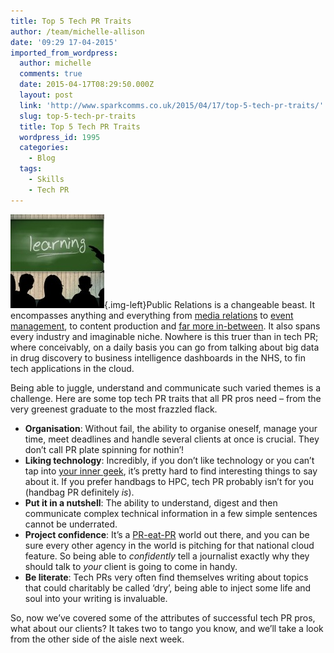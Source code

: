 ```yaml
---
title: Top 5 Tech PR Traits
author: /team/michelle-allison
date: '09:29 17-04-2015'
imported_from_wordpress:
  author: michelle
  comments: true
  date: 2015-04-17T08:29:50.000Z
  layout: post
  link: 'http://www.sparkcomms.co.uk/2015/04/17/top-5-tech-pr-traits/'
  slug: top-5-tech-pr-traits
  title: Top 5 Tech PR Traits
  wordpress_id: 1995
  categories:
    - Blog
  tags:
    - Skills
    - Tech PR
---
```


![classroom-379216_640](classroom-379216_640-150x150.jpg){.img-left}Public Relations is a changeable beast. It encompasses anything and everything from [media relations](http://www.sparkcomms.co.uk/2014/10/22/beware-technology-journalist/) to [event management](http://www.sparkcomms.co.uk/2014/12/15/six-top-tips-organising-managing-international-press-trip/), to content production and [far more in-between](http://www.sparkcomms.co.uk/2014/07/29/nos-seo/). It also spans every industry and imaginable niche. Nowhere is this truer than in tech PR; where conceivably, on a daily basis you can go from talking about big data in drug discovery to business intelligence dashboards in the NHS, to fin tech applications in the cloud.

Being able to juggle, understand and communicate such varied themes is a challenge. Here are some top tech PR traits that all PR pros need – from the very greenest graduate to the most frazzled flack.

  * **Organisation**: Without fail, the ability to organise oneself, manage your time, meet deadlines and handle several clients at once is crucial. They don’t call PR plate spinning for nothin’!
  * **Liking technology**: Incredibly, if you don’t like technology or you can’t tap into [your inner geek](http://www.sparkcomms.co.uk/2014/08/19/ever-perfect-pr-topic-smartphone/), it’s pretty hard to find interesting things to say about it. If you prefer handbags to HPC, tech PR probably isn’t for you (handbag PR definitely _is_).
  * **Put it in a nutshell**: The ability to understand, digest and then communicate complex technical information in a few simple sentences cannot be underrated.
  * **Project confidence**: It’s a [PR-eat-PR](http://www.sparkcomms.co.uk/2014/01/13/press-coverage-competitive-business-tech-pr/) world out there, and you can be sure every other agency in the world is pitching for that national cloud feature. So being able to _confidently_ tell a journalist exactly why they should talk to _your_ client is going to come in handy.
  * **Be literate**: Tech PRs very often find themselves writing about topics that could charitably be called ‘dry’, being able to inject some life and soul into your writing is invaluable.

So, now we’ve covered some of the attributes of successful tech PR pros, what about our clients? It takes two to tango you know, and we’ll take a look from the other side of the aisle next week.
